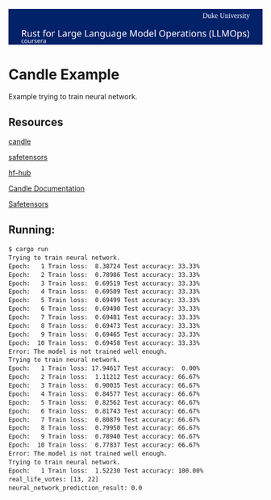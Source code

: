 [![Rust for Large Language Model Operations (LLMOps)](./resources/banner.svg)](https://www.coursera.org/learn/rust-llmops "Rust for Large Language Model Operations (LLMOps)")

# Candle Example 

Example trying to train neural network.

## Resources

[candle](https://github.com/huggingface/candle)

[safetensors](https://github.com/huggingface/safetensors)

[hf-hub](https://github.com/huggingface/hf-hub)

[Candle Documentation](https://huggingface.github.io/candle/index.html)

[Safetensors](https://huggingface.co/docs/safetensors/index)

## Running:

```sh
$ cargo run
Trying to train neural network.
Epoch:   1 Train loss:  8.38724 Test accuracy: 33.33%
Epoch:   2 Train loss:  0.78986 Test accuracy: 33.33%
Epoch:   3 Train loss:  0.69519 Test accuracy: 33.33%
Epoch:   4 Train loss:  0.69509 Test accuracy: 33.33%
Epoch:   5 Train loss:  0.69499 Test accuracy: 33.33%
Epoch:   6 Train loss:  0.69490 Test accuracy: 33.33%
Epoch:   7 Train loss:  0.69481 Test accuracy: 33.33%
Epoch:   8 Train loss:  0.69473 Test accuracy: 33.33%
Epoch:   9 Train loss:  0.69465 Test accuracy: 33.33%
Epoch:  10 Train loss:  0.69458 Test accuracy: 33.33%
Error: The model is not trained well enough.
Trying to train neural network.
Epoch:   1 Train loss: 17.94617 Test accuracy:  0.00%
Epoch:   2 Train loss:  1.11212 Test accuracy: 66.67%
Epoch:   3 Train loss:  0.90035 Test accuracy: 66.67%
Epoch:   4 Train loss:  0.84577 Test accuracy: 66.67%
Epoch:   5 Train loss:  0.82562 Test accuracy: 66.67%
Epoch:   6 Train loss:  0.81743 Test accuracy: 66.67%
Epoch:   7 Train loss:  0.80879 Test accuracy: 66.67%
Epoch:   8 Train loss:  0.79950 Test accuracy: 66.67%
Epoch:   9 Train loss:  0.78940 Test accuracy: 66.67%
Epoch:  10 Train loss:  0.77837 Test accuracy: 66.67%
Error: The model is not trained well enough.
Trying to train neural network.
Epoch:   1 Train loss:  1.52230 Test accuracy: 100.00%
real_life_votes: [13, 22]
neural_network_prediction_result: 0.0
```
